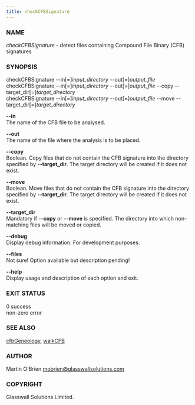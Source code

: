 ```yaml
---
title: checkCFBSignature
---
```


### NAME
*checkCFBSignature* - detect files containing Compound File Binary (CFB) signatures

### SYNOPSIS
checkCFBSignature --in[=]*input_directory* --out[=]*output_file*  
checkCFBSignature --in[=]*input_directory* --out[=]*output_file* --copy --target_dir[=]*target_directory*  
checkCFBSignature --in[=]*input_directory* --out[=]*output_file* --move --target_dir[=]*target_directory*

**--in**  
The name of the CFB file to be analysed.

**--out**  
The name of the file where the analysis is to be placed.

**--copy**  
Boolean. Copy files that do not contain the CFB signature into the directory specified by **--target_dir**. The target directory will be created if it does not exist.

**--move**  
Boolean. Move files that do not contain the CFB signature into the directory specified by **--target_dir**. The target directory will be created if it does not exist.

**--target_dir**  
Mandatory if **--copy** or **--move** is specified. The directory into which non-matching files will be moved or copied.

**--debug**  
Display debug information. For development purposes.

**--files**  
Not sure! Option available but description pending!

**--help**  
Display usage and description of each option and exit.

### **EXIT STATUS**  
0          success  
non-zero   error

### **SEE ALSO**
[cfbGeneology](cfbGeneology), [walkCFB](WalkCFB)

### AUTHOR
Martin O'Brien mobrien@glasswallsolutions.com

### COPYRIGHT
Glasswall Solutions Limited.